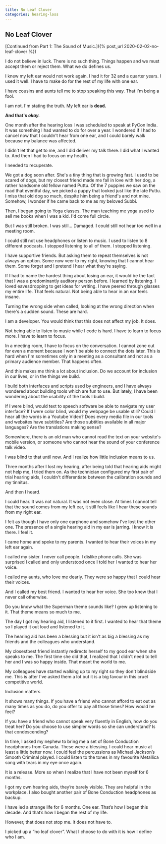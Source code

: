 ```yaml
---
title: No Leaf Clover
categories: hearing-loss
---
```


## No Leaf Clover

[Continued from Part 1: The Sound of Music.]({% post_url 2020-02-02-no-leaf-clover %})

I do not believe in luck. There is no such thing. Things happen and we must accept them or reject them. What we do defines us.

I knew my left ear would not work again. I had it for 32 and a quarter years. I used it well. I have to make do for the rest of my life with one ear.

I have cousins and aunts tell me to stop speaking this way. That I'm being a fool.

I am not. I'm stating the truth. My left ear is **dead.**

**And that's *okay.***

One month after the hearing loss I was scheduled to speak at PyCon India. It was something I had wanted to do for over a year. I wondered if I had to cancel now that I couldn't hear from one ear, and I could barely walk because my balance was affected.

I didn't let that get to me, and I did deliver my talk there. I did what I wanted to. And then I had to focus on my health.

I needed to recuperate.

We got a dog soon after. She's a tiny thing that is growing fast. I used to be scared of dogs, but my closest friend made me fall in love with her dog, a rather handsome old fellow named Puttu. Of the 7 puppies we saw on the road that eventful day, we picked a puppy that looked just like the late Puttu. I miss that old dog so much, despite him being a friend's and not mine. Somehow, I wonder if he came back to me as my beloved Subbi.

Then, I began going to Yoga classes. The man teaching me yoga used to sell me books when I was a kid. I'd come full circle.

But I was still broken. I was still… Damaged. I could still not hear too well in a meeting room.

I could still not use headphones or listen to music. I used to listen to 8 different podcasts. I stopped listening to all of them. I stopped listening.

I have supportive friends. But asking them to repeat themselves is not always an option. Some now veer to my right, knowing that I cannot hear them. Some forget and I pretend I hear what they're saying.

If I had to name the hardest thing about losing an ear, it would be the fact that I was a predominantly auditory person before. I learned by listening. I loved eavesdropping to get ideas for writing. I have peered through glasses my entire life. That feels natural. Not being able to hear in an ear feels insane.

Turning the wrong side when called, looking at the wrong direction when there's a sudden sound. These are hard.

I am a developer. You would think that this does not affect my job. It does.

Not being able to listen to music while I code is hard. I have to learn to focus more. I have to learn to focus.

In a meeting room, I have to focus on the conversation. I cannot zone out for even a moment because I won't be able to connect the dots later. This is hard when I'm sometimes only in a meeting as a consultant and not as a primary audience member. That happens often.

And this makes me think a lot about inclusion. Do we account for inclusion in our lives, or in the things we build.

I build both interfaces and scripts used by engineers, and I have always wondered about building tools which are fun to use. But lately, I have been wondering about the usability of the tools I build.

If I were blind, would text to speech software be able to navigate my user interface? If I were color blind, would my webpage be usable still? Could I hear all the words in a Youtube Video? Does every media file in our tools and websites have subtitles? Are those subtitles available in all major languages? Are the translations making sense?

Somewhere, there is an old man who cannot read the text on your website's mobile version, or someone who cannot hear the sound of your conference talk video.

I was blind to that until now. And I realize how little inclusion means to us.


Three months after I lost my hearing, after being told that hearing aids might not help me, I tried them on. As the technician configured my first pair of trial hearing aids, I couldn't differentiate between the calibration sounds and my tinnitus.

And then I heard.

I could hear. It was not natural. It was not even close. At times I cannot tell that the sound comes from my left ear, it still feels like I hear these sounds from my right ear.

I felt as though I have only one earphone and somehow I've lost the other one. The presence of a single hearing aid in my ear is jarring. I know it is there. I feel it.

I came home and spoke to my parents. I wanted to hear their voices in my left ear again.

I called my sister. I never call people. I dislike phone calls. She was surprised I called and only understood once I told her I wanted to hear her voice.

I called my aunts, who love me dearly. They were so happy that I could hear their voices.

And I called my best friend. I wanted to hear her voice. She too knew that I never call otherwise.

Do you know what the Superman theme sounds like? I grew up listening to it. That theme means so much to me.

The day I got my hearing aid, I listened to it first. I wanted to hear that theme so I played it out loud and listened to it.

The hearing aid has been a blessing but it isn't as big a blessing as my friends and the colleagues who understand.

My closestbest friend instantly redirects herself to my good ear when she speaks to me. The first time she did that, I realized that I didn't need to tell her and I was so happy inside. That meant the world to me.

My colleagues have started walking up to my right so they don't blindside me. This is after I've asked them a lot but it is a big favour in this cruel competitive world.

Inclusion matters.

It shows many things. If you have a friend who cannot afford to eat out as many times as you do, do you offer to pay all those times? How would he feel?

If you have a friend who cannot speak very fluently in English, how do you treat her? Do you choose to use simpler words so she can understand? Is that condescending?

In time, I asked my nephew to bring me a set of Bone Conduction headphones from Canada. These were a blessing. I could hear music at least a little better now. I could feel the percussions as Michael Jackson’s Smooth Criminal played. I could listen to the tones in my favourite Metallica song with tears in my eye once again.

It is a release. More so when I realize that I have not been myself for 6 months.

I got my own hearing aids, they’re barely visible. They are helpful in the workplace. I also bought another pair of Bone Conduction headphones as backup.

I have led a strange life for 6 months. One ear. That’s how I began this decade. And that’s how I began the rest of my life.

However, that does not stop me. It does not have to.

I picked up a “no leaf clover”. What I choose to do with it is how I define who I am.
